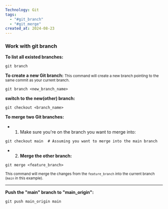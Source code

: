 ```yaml
---
Technology: Git
tags:
  - "#git_branch"
  - "#git_merge"
created_at: 2024-08-23
---
```

### Work with git branch

**To list all existed branches:**
```
git branch
```

**To create a new Git branch:**
<small>This command will create a new branch pointing to the same commit as your current branch. </small>
```
git branch <new_branch_name>
```

**switch to the new(other) branch:**
```
git checkout <branch_name>
```

**To merge two Git branches:**
- 1. Make sure you're on the branch you want to merge into:
```
git checkout main  # Assuming you want to merge into the main branch
```
- 2. **Merge the other branch:**
```
git merge <feature_branch>
```
<small>This command will merge the changes from the `feature_branch` into the current branch (`main` in this example).</small>

***
**Push the "main" branch to "main_origin":**
```
git push main_origin main
```